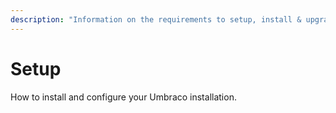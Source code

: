 ```yaml
---
description: "Information on the requirements to setup, install & upgrade Umbraco"
---
```


# Setup

How to install and configure your Umbraco installation.

